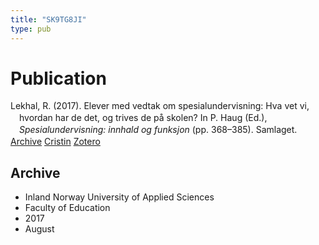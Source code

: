 ```yaml
---
title: "SK9TG8JI"
type: pub
---
```

<h1>Publication</h1>
<article id="csl-bib-container-SK9TG8JI" class="csl-bib-container">
  <div class="csl-bib-body" style="line-height: 1.35; padding-left: 1em; text-indent:-1em;">
  <div class="csl-entry">Lekhal, R. (2017). Elever med vedtak om spesialundervisning: Hva vet vi, hvordan har de det, og trives de p&#xE5; skolen? In P. Haug (Ed.), <i>Spesialundervisning: innhald og funksjon</i> (pp. 368&#x2013;385). Samlaget.</div>
</div>
  <div class="csl-bib-buttons">
    <a href="#taxonomy-article-SK9TG8JI" class="csl-bib-button">Archive</a>
    <a href alt="Cristin URL" class="csl-bib-button">Cristin</a>
    <a href alt="Zotero URL" class="csl-bib-button">Zotero</a>
  </div>
  <div id="csl-bib-meta-container-SK9TG8JI"></div>
</article>
<div id="csl-bib-meta-SK9TG8JI" class="csl-bib-meta">
  <article id="taxonomy-article-SK9TG8JI" class="taxonomy-article">
    <h1>Archive</h1>
    <ul>
      <li>Inland Norway University of Applied Sciences</li>
      <li>Faculty of Education</li>
      <li>2017</li>
      <li>August</li>
    </ul>
  </article>
</div>
